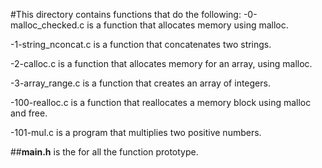 #This directory contains functions that do the following:
-0-malloc_checked.c is a function that allocates memory using malloc.

-1-string_nconcat.c is a function that concatenates two strings.

-2-calloc.c is a function that allocates memory for an array, using malloc.

-3-array_range.c is a function that creates an array of integers.

-100-realloc.c is a function that reallocates a memory block using malloc and free.

-101-mul.c is a program that multiplies two positive numbers.

##**main.h** is the for all the function prototype.
